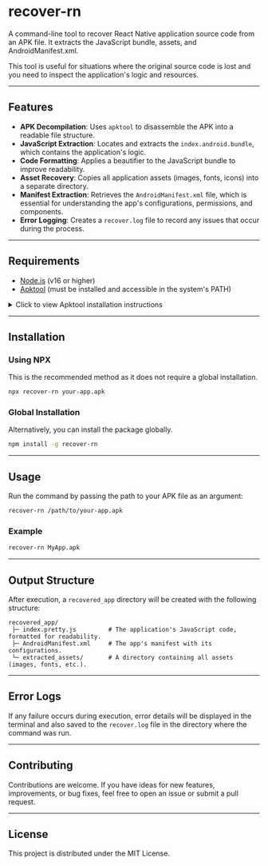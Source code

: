 # recover-rn

A command-line tool to recover React Native application source code from an APK file. It extracts the JavaScript bundle, assets, and AndroidManifest.xml.

This tool is useful for situations where the original source code is lost and you need to inspect the application's logic and resources.

---

## Features

- **APK Decompilation**: Uses `apktool` to disassemble the APK into a readable file structure.
- **JavaScript Extraction**: Locates and extracts the `index.android.bundle`, which contains the application's logic.
- **Code Formatting**: Applies a beautifier to the JavaScript bundle to improve readability.
- **Asset Recovery**: Copies all application assets (images, fonts, icons) into a separate directory.
- **Manifest Extraction**: Retrieves the `AndroidManifest.xml` file, which is essential for understanding the app's configurations, permissions, and components.
- **Error Logging**: Creates a `recover.log` file to record any issues that occur during the process.

---

## Requirements

- [Node.js](https://nodejs.org) (v16 or higher)
- [Apktool](https://ibotpeaches.github.io/Apktool/) (must be installed and accessible in the system's PATH)

<details>
<summary>Click to view Apktool installation instructions</summary>

**Linux (Debian/Ubuntu):**
```bash
sudo apt install apktool
```

**macOS (using Homebrew):**
```bash
brew install apktool
```

**Windows:**
1.  Go to the installation page: [https://ibotpeaches.github.io/Apktool/install/](https://ibotpeaches.github.io/Apktool/install/)
2.  Follow the instructions to download the `apktool.jar` and the `apktool.bat` wrapper script.
3.  Ensure the Java Runtime Environment (JRE) is installed.

</details>

---

## Installation

### Using NPX

This is the recommended method as it does not require a global installation.

```bash
npx recover-rn your-app.apk
```

### Global Installation

Alternatively, you can install the package globally.

```bash
npm install -g recover-rn
```

---

## Usage

Run the command by passing the path to your APK file as an argument:

```bash
recover-rn /path/to/your-app.apk
```

### Example

```bash
recover-rn MyApp.apk
```

---

## Output Structure

After execution, a `recovered_app` directory will be created with the following structure:

```
recovered_app/
 ├─ index.pretty.js         # The application's JavaScript code, formatted for readability.
 ├─ AndroidManifest.xml     # The app's manifest with its configurations.
 └─ extracted_assets/       # A directory containing all assets (images, fonts, etc.).
```

---

## Error Logs

If any failure occurs during execution, error details will be displayed in the terminal and also saved to the `recover.log` file in the directory where the command was run.

---

## Contributing

Contributions are welcome. If you have ideas for new features, improvements, or bug fixes, feel free to open an issue or submit a pull request.

---

## License

This project is distributed under the MIT License.
